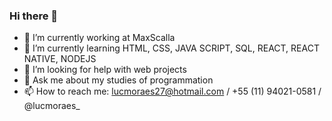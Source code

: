 ### Hi there 👋

- 🔭 I’m currently working at MaxScalla 
- 🌱 I’m currently learning HTML, CSS, JAVA SCRIPT, SQL, REACT, REACT NATIVE, NODEJS
- 🤔 I’m looking for help with web projects
- 💬 Ask me about my studies of programmation
- 📫 How to reach me: lucmoraes27@hotmail.com / +55 (11) 94021-0581 / @lucmoraes_
